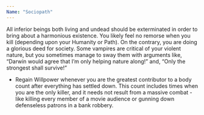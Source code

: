 ```yaml
---
Name: "Sociopath"
---
```


All inferior beings both living and undead should be exterminated in order to bring about a harmonious existence. You likely feel no remorse when you kill (depending upon your Humanity or Path). On the contrary, you are doing a glorious deed for society. Some vampires are critical of your violent nature, but you sometimes manage to sway them with arguments like, “Darwin would agree that I’m only helping nature along!” and, “Only the strongest shall survive!”
 - Regain Willpower whenever you are the greatest contributor to a body count after everything has settled down. This count includes times when you are the only killer, and it needs not result from a massive combat -like killing every member of a movie audience or gunning down defenseless patrons in a bank robbery.